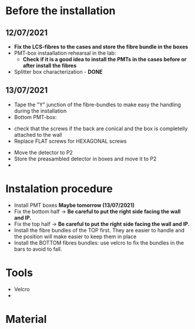# Before the installation 
## 12/07/2021
* **Fix the LCS-fibres to the cases and store the fibre bundle in the boxes**
* PMT-box instaallation rehearsal in the lab: 
  - **Check if it is a good idea to install the PMTs in the cases before or after install the fibres**
* Splitter box characterization - **DONE**

## 13/07/2021
* Tape the "Y" junction of the fibre-bundles to make easy the handling during the installation
* Bottom PMT-box: 
 - check that the screws if the back are conical and the box is completelly attached to the wall
 - Replace FLAT screws for HEXAGONAL screws
* Move the detector to P2
* Store the preasambled detector in boxes and move it to P2
* 

# Instalation procedure
- Install PMT boxes **Maybe tomorrow (13/07/2021)**
- Fix the bottom half -> **Be careful to put the right side facing the wall and IP.**
- Fix the top half -> **Be careful to put the right side facing the wall and IP.**
- Install the fibre bundles of the TOP first. They are easier to handle and the position will make easier to keep them in place
- Install the BOTTOM fibres bundles: use velcro to fix the bundles in the bars to avoid to fall.

# Tools
- Velcro 
- 

# Material
